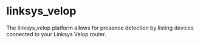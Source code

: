# linksys_velop
The linksys_velop platform allows for presence detection by listing devices connected to your Linksys Velop router.

